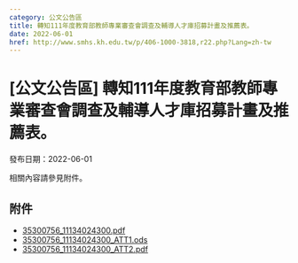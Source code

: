 ```yaml
---
category: 公文公告區
title: 轉知111年度教育部教師專業審查會調查及輔導人才庫招募計畫及推薦表。
date: 2022-06-01
href: http://www.smhs.kh.edu.tw/p/406-1000-3818,r22.php?Lang=zh-tw
---
```


# [公文公告區] 轉知111年度教育部教師專業審查會調查及輔導人才庫招募計畫及推薦表。

發布日期：2022-06-01

相關內容請參見附件。

## 附件

- [35300756_11134024300.pdf](https://www.smhs.kh.edu.tw/var/file/0/1000/attach/35/pta_3584_4061551_63337.pdf)
- [35300756_11134024300_ATT1.ods](https://www.smhs.kh.edu.tw/app/index.php?Action=downloadfile&file=WVhSMFlXTm9Mek0xTDNCMFlWOHpOVGcxWHpZNU5ESTVNekpmTmpNek16a3ViMlJ6&fname=0054ROGHRKPOYXHHVS04USWTRK30GGGC14B035GCGGUXXWTSZWUS24DGUSOOZWROWWPOUT05HCA041MOIGNK402520B054ICNPRL3450LKB4ZSSW1454GHUSNO100121JCLKNPIGQOOKSWHCUS30A110)
- [35300756_11134024300_ATT2.pdf](https://www.smhs.kh.edu.tw/var/file/0/1000/attach/35/pta_3586_1202000_63339.pdf)

